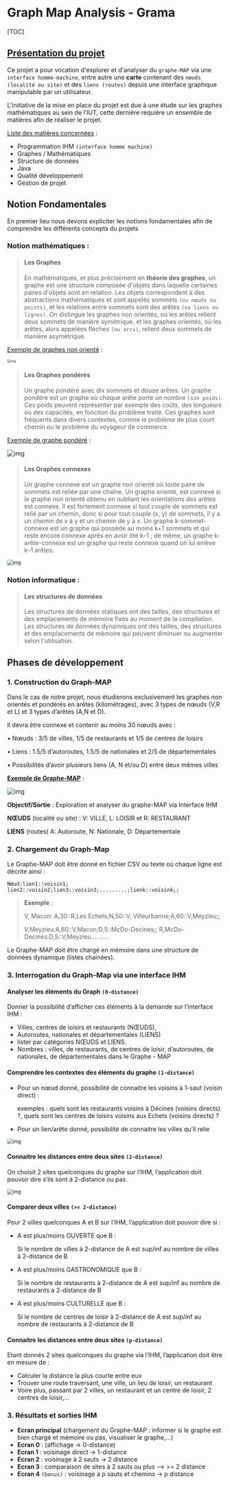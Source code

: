 # Graph Map Analysis - Grama

[TOC]

## <u>Présentation du projet</u>

Ce projet a pour vocation d'explorer et d'analyser du `graphe-MAP` via une ` interface homme-machine`, entre autre une **carte** contenant des `nœuds (localité ou site)` et des `liens (routes)` depuis une interface graphique manipulable par un utilisateur.

L'initiative de la mise en place du projet est due à une étude sur les graphes mathématiques au sein de l'IUT, cette dernière requière un ensemble de matières afin de réaliser le projet.

<u>Liste des matières concernées</u> :

* Programmation IHM `(interface homme machine)`
* Graphes / Mathématiques
* Structure de données
* Java
* Qualité développement
* Gestion de projet 

## Notion Fondamentales

En premier lieu nous devons expliciter les notions fondamentales afin de comprendre les différents concepts du projets

### Notion mathématiques :

> #### Les Graphes
>
> En mathématiques, et plus précisément en **théorie des graphes**, un graphe est une structure composée d'objets dans laquelle certaines paires d'objets sont en relation. Les objets correspondent à des abstractions mathématiques et sont appelés sommets `(ou nœuds ou points)`, et les relations entre sommets sont des arêtes `(ou liens ou lignes)`. On distingue les graphes non orientés, où les arêtes relient deux sommets de manière symétrique, et les graphes orientés, où les arêtes, alors appelées flèches `(ou arcs)`, relient deux sommets de manière asymétrique.

<u>Exemple de graphes non orienté</u> : 



<img src="https://cdn.discordapp.com/attachments/897855194212212746/948520965917261884/unknown.png" alt="img" style="zoom:50%;" />



> #### Les Graphes pondérés
>
> Un graphe pondéré avec dix sommets et douze arêtes. Un graphe pondéré est un graphe où chaque arête porte un nombre `(son poids)`. 
> Ces poids peuvent représenter par exemple des coûts, des longueurs ou des capacités, en fonction du problème traité. 
> Ces graphes sont fréquents dans divers contextes, comme le problème de plus court chemin ou le problème du voyageur de commerce.

<u>Exemple de graphe pondéré</u> :



![img](https://cdn.discordapp.com/attachments/897855194212212746/948526106284261406/unknown.png)



> #### Les Graphes connexes
>
> Un graphe connexe est un graphe non orienté où toute paire de sommets est reliée par une chaîne. Un graphe orienté, est connexe si le graphe non orienté obtenu en oubliant les orientations des arêtes est connexe. Il est fortement connexe si tout couple de sommets est relié par un chemin, donc si pour tout couple (x, y) de sommets, il y a un chemin de x à y et un chemin de y à x. Un graphe k-sommet-connexe est un graphe qui possède au moins k+1 sommets et qui reste encore connexe après en avoir ôté k–1 ; de même, un graphe k-arête-connexe est un graphe qui reste connexe quand on lui enlève k–1 arêtes. 



<img src="https://cdn.discordapp.com/attachments/897855194212212746/948532394854604820/unknown.png" alt="img" style="zoom:80%;" />





### Notion informatique :

> #### Les structures de données
>
> Les structures de données statiques ont des tailles, des structures et des emplacements de mémoire fixes au moment de la compilation. Les structures de données dynamiques ont des tailles, des structures et des emplacements de mémoire qui peuvent diminuer ou augmenter selon l'utilisation.

## Phases de développement

### 1. Construction du Graph-MAP

Dans le cas de notre projet, nous étudierons exclusivement les graphes non orientés et pondérés en arêtes (kilométrages), avec 3 types de nœuds (V,R et L) et 3 types d’arêtes (A,N et D).

Il devra être connexe et contenir au moins 30 nœuds avec :

• Nœuds : 3/5 de villes, 1/5 de restaurants et 1/5 de centres de loisirs

• Liens : 1.5/5 d’autoroutes, 1.5/5 de nationales et 2/5 de départementales 

• Possibilités d’avoir plusieurs liens (A, N et/ou D) entre deux mêmes villes



**<u>Exemple de Graphe-MAP</u>** :



![img](https://cdn.discordapp.com/attachments/897855194212212746/948519054031847454/Capture_decran_2022-03-02_105452.png)



**Objectif/Sortie** : Exploration et analyser du graphe-MAP via Interface IHM 

**NŒUDS** (localité ou site) : V: VILLE, L: LOISIR et R: RESTAURANT 

**LIENS** (routes) A: Autoroute, N: Nationale, D: Départementale



### 2. Chargement du Graph-Map

Le Graphe-MAP doit être donné en fichier CSV ou texte où chaque ligne est décrite ainsi : 

`Nœud:lien1::voisin1; lien2::voisin2;lien3::voisin3;.........;lienk::voisink;; `

> **Exemple** :
>
> V, Macon: A,30::R,Les Echets;N,50::V, Villeurbanne;A,60::V,Meyzieu;;
>
> V,Meyzieu:A,60::V,Macon;D,5::McDo-Decines;; R,McDo-Decines:D,5::V,Meyzieu.... ..... 

Le Graphe-MAP doit être chargé en mémoire dans une structure de données dynamique (listes chainées). 

### 3. Interrogation du Graph-Map via une interface IHM

#### Analyser les éléments du Graph `(0-distance)`

Donner la possibilité d’afficher ces éléments à la demande sur l’interface IHM : 

* Villes, centres de loisirs et restaurants (NŒUDS), 
* Autoroutes, nationales et départementales (LIENS) 
* lister par catégories NŒUDS et LIENS. 
* Nombres : villes, de restaurants, de centres de loisir, d’autoroutes, de nationales, de départementales dans le Graphe - MAP

#### Comprendre les contextes des éléments du graphe `(1-distance) `

* Pour un nœud donné, possibilité de connaitre les voisins à 1-saut (voisin direct) : 

  exemples : quels sont les restaurants voisins à Décines (voisins directs) ?, quels sont les centres de loisirs voisins aux Echets (voisins directs) ? 

* Pour un lien/arête donné, possibilité de connaitre les villes qu’il relie



<img src="https://cdn.discordapp.com/attachments/897855194212212746/950661461359886366/unknown.png" alt="img" style="zoom:80%;" />

#### Connaitre les distances entre deux sites `(2-distance)`

On choisit 2 sites quelconques du graphe sur l’IHM, l’application doit pouvoir dire s’ils sont à 2-distance ou pas. 

<img src="https://cdn.discordapp.com/attachments/897855194212212746/950662089381400626/unknown.png" alt="img" style="zoom:80%;" />

#### Comparer deux villes `(>= 2-distance)`

Pour 2 villes quelconques A et B sur l’IHM, l’application doit pouvoir dire si : 

* A est plus/moins OUVERTE que B : 

  Si le nombre de villes à 2-distance de A est sup/inf au nombre de villes à 2-distance de B 

* A est plus/moins GASTRONOMIQUE que B : 

  Si le nombre de restaurants à 2-distance de A est sup/inf au nombre de restaurants à 2-distance de B 

* A est plus/moins CULTURELLE que B : 

  Si le nombre de centres de loisir à 2-distance de A est sup/inf au nombre de restaurants à 2-distance de B

#### Connaitre les distances entre deux sites `(p-distance)`

Etant donnés 2 sites quelconques du graphe via l’IHM, l’application doit être en mesure de : 

* Calculer la distance la plus courte entre eux 
* Trouver une route traversant, une ville, un lieu de loisir, un restaurant 
* Voire plus, passant par 2 villes, un restaurant et un centre de loisir, 2 centres de loisir,...

### 3. Résultats et sorties IHM

* **Ecran principal** (chargement du Graphe-MAP : informer si le graphe est bien chargé et mémoire ou pas, visualiser le graphe,...) 
* **Ecran 0** : (affichage -> 0-distance) 
* **Ecran 1** : voisinage direct -> 1-distance
* **Ecran 2** : voisinage à 2 sauts -> 2 distance 
* **Ecran 3** : comparaison de sites à 2 sauts ou plus --> >= 2 distance
* **Ecran 4** `(bonus)` : voisinage à p sauts et chemins -> p distance
